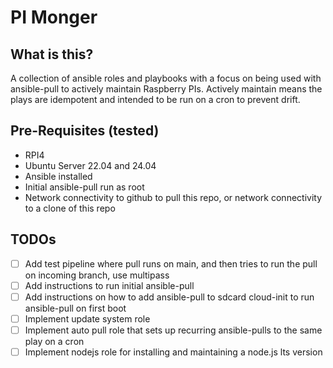 # PI Monger

## What is this?

A collection of ansible roles and playbooks with a focus on being used with ansible-pull to actively maintain Raspberry PIs.
Actively maintain means the plays are idempotent and intended to be run on a cron to prevent drift.

## Pre-Requisites (tested)

- RPI4
- Ubuntu Server 22.04 and 24.04
- Ansible installed
- Initial ansible-pull run as root
- Network connectivity to github to pull this repo, or network connectivity to a clone of this repo

## TODOs

- [ ] Add test pipeline where pull runs on main, and then tries to run the pull on incoming branch, use multipass
- [ ] Add instructions to run initial ansible-pull
- [ ] Add instructions on how to add ansible-pull to sdcard cloud-init to run ansible-pull on first boot
- [ ] Implement update system role
- [ ] Implement auto pull role that sets up recurring ansible-pulls to the same play on a cron
- [ ] Implement nodejs role for installing and maintaining a node.js lts version

